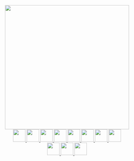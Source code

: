 <div align="center">
    <img width="400px" src="https://github-readme-stats.vercel.app/api/top-langs/?username=AngeloMaverick&theme=tokyonight&layout=compact&langs_count=6"/>
</div>
<div align="center">
    <a href="https://pt-br.reactjs.org">
        <img width="40" src="https://cdn.jsdelivr.net/gh/devicons/devicon/icons/react/react-original.svg" />
    </a>
    <a href="https://www.typescriptlang.org">
        <img width="40" src="https://cdn.jsdelivr.net/gh/devicons/devicon/icons/typescript/typescript-original.svg" /> 
    </a>
    <a href="https://developer.mozilla.org/pt-BR/docs/Web/JavaScript">
        <img width="40" src="https://cdn.jsdelivr.net/gh/devicons/devicon/icons/javascript/javascript-original.svg" />
    </a>
    <a href="https://developer.mozilla.org/pt-BR/docs/Web/CSS">
        <img width="40" src="https://cdn.jsdelivr.net/gh/devicons/devicon/icons/css3/css3-original.svg" />
    </a>
    <a href="https://developer.mozilla.org/pt-BR/docs/Web/HTML">
        <img width="40" src="https://cdn.jsdelivr.net/gh/devicons/devicon/icons/html5/html5-original.svg" />
    </a>
    <a href="https://spring.io">
        <img width="40" src="https://cdn.jsdelivr.net/gh/devicons/devicon/icons/spring/spring-original.svg" />
    </a>
    <a href="https://www.oracle.com/br/java/">
        <img width="40" src="https://cdn.jsdelivr.net/gh/devicons/devicon/icons/java/java-original.svg" />
    </a>
    <a href="https://www.oracle.com/br/database/">
        <img width="40" src="https://cdn.jsdelivr.net/gh/devicons/devicon/icons/oracle/oracle-original.svg" />
    </a>
</div>
<div align="center">
    <a href="https://git-scm.com">
        <img width="40" src="https://cdn.jsdelivr.net/gh/devicons/devicon/icons/git/git-original.svg" />
    </a>
    <a href="https://github.com">
        <img width="40" src="https://img.icons8.com/glyph-neue/512/ffffff/github.png"/>
    </a>
    <a href="https://about.gitlab.com">
        <img width="40" src="https://cdn.jsdelivr.net/gh/devicons/devicon/icons/gitlab/gitlab-original.svg" />
    </a>
</div>
